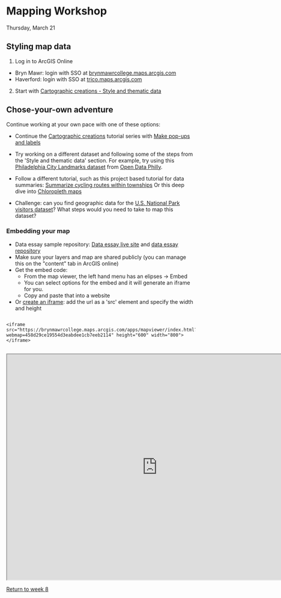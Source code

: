 # Mapping Workshop

Thursday, March 21

## Styling map data

1. Log in to ArcGIS Online
  - Bryn Mawr: login with SSO at [brynmawrcollege.maps.arcgis.com](https://brynmawrcollege.maps.arcgis.com)
  - Haverford: login with SSO at [trico.maps.arcgis.com](https://trico.maps.arcgis.com)

2. Start with [Cartographic creations - Style and thematic data](https://learn.arcgis.com/en/projects/cartographic-creations-style-thematic-data/)

## Chose-your-own adventure

Continue working at your own pace with one of these options:

- Continue the [Cartographic creations](https://learn.arcgis.com/en/paths/cartographic-creations-with-web-maps/) tutorial series with [Make pop-ups and labels](https://learn.arcgis.com/en/projects/cartographic-creations-make-pop-ups-and-labels/)

- Try working on a different dataset and following some of the steps from the 'Style and thematic data' section. For example, try using this [Philadelphia City Landmarks dataset](https://opendataphilly.org/datasets/city-landmarks/) from [Open Data Philly](https://opendataphilly.org/).

- Follow a different tutorial, such as this project based tutorial for data summaries: [Summarize cycling routes within townships](https://learn.arcgis.com/en/projects/summarize-cycling-routes-within-townships/) Or this deep dive into [Chloropleth maps](https://learn.arcgis.com/en/paths/design-choropleth-maps/)

- Challenge: can you find geographic data for the [U.S. National Park visitors dataset](https://www.responsible-datasets-in-context.com/posts/np-data/?tab=explore-the-data)? What steps would you need to take to map this dataset?

### Embedding your map
- Data essay sample repository: [Data essay live site](https://hist105b.github.io/data-essay/) and [data essay repository](https://github.com/hist105b/data-essay)
- Make sure your layers and map are shared publicly (you can manage this on the "content" tab in ArcGIS online)
- Get the embed code:
  - From the map viewer, the left hand menu has an elipses -> Embed
  - You can select options for the embed and it will generate an iframe for you.
  - Copy and paste that into a website
- Or [create an iframe](https://www.w3schools.com/html/html_iframe.asp): add the url as a 'src' element and specify the width and height

```{html}

<iframe src="https://brynmawrcollege.maps.arcgis.com/apps/mapviewer/index.html?webmap=458d29ce19554d3eabdee1cb7eeb2114" height="600" width="800"></iframe>
      
```

<iframe src="https://brynmawrcollege.maps.arcgis.com/apps/mapviewer/index.html?webmap=458d29ce19554d3eabdee1cb7eeb2114" height="600" width="800"></iframe>


[Return to week 8](../wk/08)